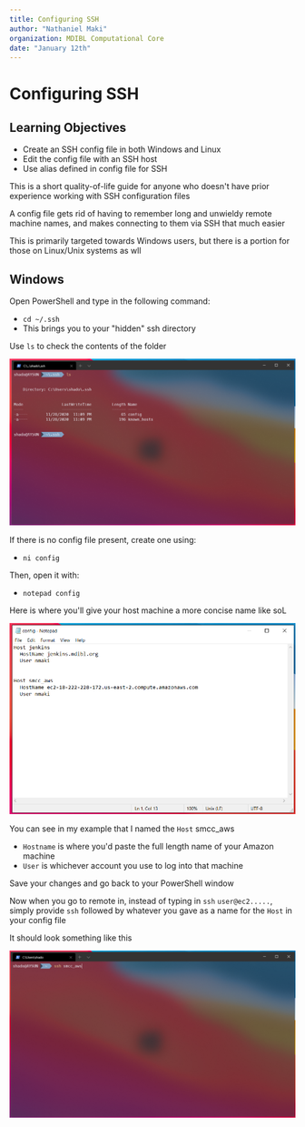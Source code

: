 ```yaml
---
title: Configuring SSH
author: "Nathaniel Maki"
organization: MDIBL Computational Core
date: "January 12th"
---
```


# Configuring SSH

## Learning Objectives
* Create an SSH config file in both Windows and Linux
* Edit the config file with an SSH host
* Use alias defined in config file for SSH

This is a short quality-of-life guide for anyone who doesn't have prior experience working with SSH configuration files

A config file gets rid of having to remember long and unwieldy remote machine names, and makes connecting to them via SSH that much easier

This is primarily targeted towards Windows users, but there is a portion for those on Linux/Unix systems as wll

## Windows

Open PowerShell and type in the following command:
* `cd ~/.ssh`
* This brings you to your "hidden" ssh directory 

Use `ls` to check the contents of the folder

<img src="./configuring_ssh_img/ssh_ls.png">

If there is no config file present, create one using:
* `ni config`

Then, open it with:
* `notepad config`

Here is where you'll give your host machine a more concise name like soL

<img src="./configuring_ssh_img/config_notepad.png">

You can see in my example that I named the `Host` smcc_aws
* `Hostname` is where you'd paste the full length name of your Amazon machine
* `User` is whichever account you use to log into that machine

Save your changes and go back to your PowerShell window

Now when you go to remote in, instead of typing in `ssh` `user@ec2.....`, simply provide `ssh` followed by whatever you gave as a name for the `Host` in your config file

It should look something like this

<img src="./configuring_ssh_img/config_ssh.png">
